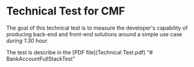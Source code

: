 # Technical Test for CMF

The goal of this technical test is to measure the developer's capability of producing back-end and front-end solutions around a simple use case *during 1:30 hour*.<br>

The test is describe in the [PDF file](Technical Test.pdf)
"# BankAccountFullStackTest" 

